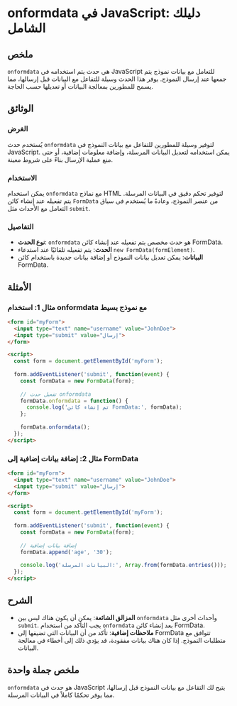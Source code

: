 <!--
Meta Description: # onformdata في JavaScript: دليلك الشامل ## ملخص `onformdata` هي حدث يتم استخدامه في JavaScript للتعامل مع بيانات نموذج يتم جمعها عند إرسال النموذج. ي...
Meta Keywords: formdata, onformdata, form, البيانات, بيانات
-->

# onformdata في JavaScript: دليلك الشامل

## ملخص
`onformdata` هي حدث يتم استخدامه في JavaScript للتعامل مع بيانات نموذج يتم جمعها عند إرسال النموذج. يوفر هذا الحدث وسيلة للتفاعل مع البيانات قبل إرسالها، مما يسمح للمطورين بمعالجة البيانات أو تعديلها حسب الحاجة.

## الوثائق
### الغرض
يُستخدم حدث `onformdata` لتوفير وسيلة للمطورين للتفاعل مع بيانات النموذج في JavaScript. يمكن استخدامه لتعديل البيانات المرسلة، وإضافة معلومات إضافية، أو حتى منع عملية الإرسال بناءً على شروط معينة.

### الاستخدام
يمكن استخدام `onformdata` مع نماذج HTML لتوفير تحكم دقيق في البيانات المرسلة. يتم تفعيله عند إنشاء كائن `FormData` من عنصر النموذج، وعادةً ما يُستخدم في سياق التعامل مع الأحداث مثل `submit`.

### التفاصيل
- **نوع الحدث**: `onformdata` هو حدث مخصص يتم تفعيله عند إنشاء كائن FormData.
- **الحدث**: يتم تفعيله تلقائيًا عند استدعاء `new FormData(formElement)`.
- **البيانات**: يمكن تعديل بيانات النموذج أو إضافة بيانات جديدة باستخدام كائن FormData.

## الأمثلة
### مثال 1: استخدام onformdata مع نموذج بسيط
```html
<form id="myForm">
  <input type="text" name="username" value="JohnDoe">
  <input type="submit" value="إرسال">
</form>

<script>
  const form = document.getElementById('myForm');
  
  form.addEventListener('submit', function(event) {
    const formData = new FormData(form);
    
    // تفعيل حدث onformdata
    formData.onformdata = function() {
      console.log('تم إنشاء كائن FormData:', formData);
    };
    
    formData.onformdata();
  });
</script>
```

### مثال 2: إضافة بيانات إضافية إلى FormData
```html
<form id="myForm">
  <input type="text" name="username" value="JohnDoe">
  <input type="submit" value="إرسال">
</form>

<script>
  const form = document.getElementById('myForm');
  
  form.addEventListener('submit', function(event) {
    const formData = new FormData(form);
    
    // إضافة بيانات إضافية
    formData.append('age', '30');
    
    console.log('البيانات المرسلة:', Array.from(formData.entries()));
  });
</script>
```

## الشرح
- **المزالق الشائعة**: يمكن أن يكون هناك لبس بين `onformdata` وأحداث أخرى مثل `submit`. يجب التأكد من استخدام `onformdata` بعد إنشاء كائن FormData.
- **ملاحظات إضافية**: تأكد من أن البيانات التي تضيفها إلى FormData تتوافق مع متطلبات النموذج. إذا كان هناك بيانات مفقودة، قد يؤدي ذلك إلى أخطاء في معالجة البيانات.

## ملخص جملة واحدة
`onformdata` هو حدث في JavaScript يتيح لك التفاعل مع بيانات النموذج قبل إرسالها، مما يوفر تحكمًا كاملاً في البيانات المرسلة.